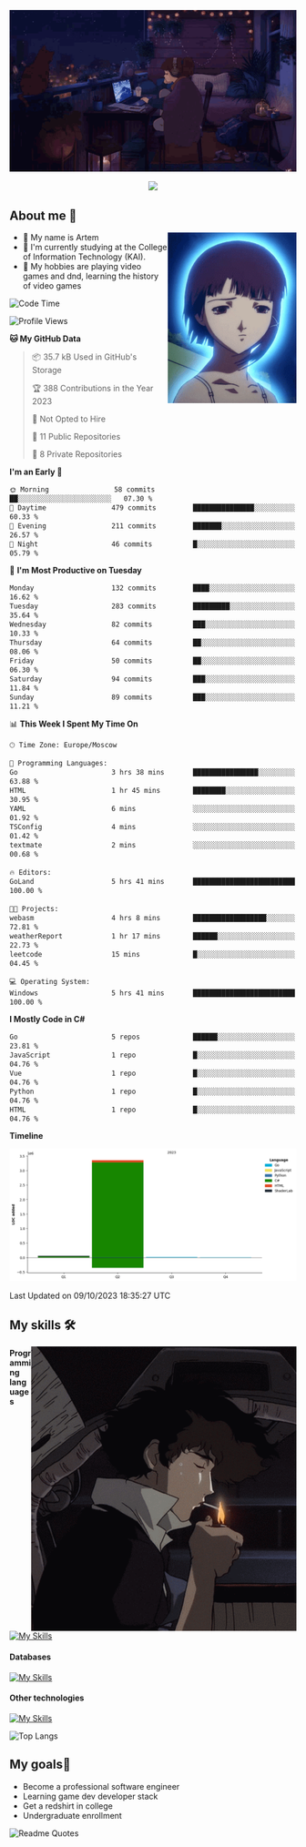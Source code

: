 <div align="center">
  <p>
    <img src="assets/lo-fi.gif">
  </p>
  <p>
    <img src="https://readme-typing-svg.herokuapp.com?color=%2336BCF7&lines=Welcome-to-my-profile&center=true&width=380&height=50&duration=4000&pause=1000">
  </p>
</div>

<div>
  <h2>About me 🚀</h2>
   <div align="center">
    <img src="assets/lain2.gif" align="right" height="300px">
  </div>
  <ul>
    <li>👨 My name is Artem</li>
    <li>🌱 I'm currently studying at the College of Information Technology (KAI).</li>
    <li>👾 My hobbies are playing video games and dnd, learning the history of video games </li>
  </ul>
</div>


<!--START_SECTION:waka-->
![Code Time](http://img.shields.io/badge/Code%20Time-15%20hrs%2049%20mins-blue)

![Profile Views](http://img.shields.io/badge/Profile%20Views-0-blue)

**🐱 My GitHub Data** 

> 📦 35.7 kB Used in GitHub's Storage 
 > 
> 🏆 388 Contributions in the Year 2023
 > 
> 🚫 Not Opted to Hire
 > 
> 📜 11 Public Repositories 
 > 
> 🔑 8 Private Repositories 
 > 
**I'm an Early 🐤** 

```text
🌞 Morning                58 commits          ██░░░░░░░░░░░░░░░░░░░░░░░   07.30 % 
🌆 Daytime                479 commits         ███████████████░░░░░░░░░░   60.33 % 
🌃 Evening                211 commits         ███████░░░░░░░░░░░░░░░░░░   26.57 % 
🌙 Night                  46 commits          █░░░░░░░░░░░░░░░░░░░░░░░░   05.79 % 
```
📅 **I'm Most Productive on Tuesday** 

```text
Monday                   132 commits         ████░░░░░░░░░░░░░░░░░░░░░   16.62 % 
Tuesday                  283 commits         █████████░░░░░░░░░░░░░░░░   35.64 % 
Wednesday                82 commits          ███░░░░░░░░░░░░░░░░░░░░░░   10.33 % 
Thursday                 64 commits          ██░░░░░░░░░░░░░░░░░░░░░░░   08.06 % 
Friday                   50 commits          ██░░░░░░░░░░░░░░░░░░░░░░░   06.30 % 
Saturday                 94 commits          ███░░░░░░░░░░░░░░░░░░░░░░   11.84 % 
Sunday                   89 commits          ███░░░░░░░░░░░░░░░░░░░░░░   11.21 % 
```


📊 **This Week I Spent My Time On** 

```text
🕑︎ Time Zone: Europe/Moscow

💬 Programming Languages: 
Go                       3 hrs 38 mins       ████████████████░░░░░░░░░   63.88 % 
HTML                     1 hr 45 mins        ████████░░░░░░░░░░░░░░░░░   30.95 % 
YAML                     6 mins              ░░░░░░░░░░░░░░░░░░░░░░░░░   01.92 % 
TSConfig                 4 mins              ░░░░░░░░░░░░░░░░░░░░░░░░░   01.42 % 
textmate                 2 mins              ░░░░░░░░░░░░░░░░░░░░░░░░░   00.68 % 

🔥 Editors: 
GoLand                   5 hrs 41 mins       █████████████████████████   100.00 % 

🐱‍💻 Projects: 
webasm                   4 hrs 8 mins        ██████████████████░░░░░░░   72.81 % 
weatherReport            1 hr 17 mins        ██████░░░░░░░░░░░░░░░░░░░   22.73 % 
leetcode                 15 mins             █░░░░░░░░░░░░░░░░░░░░░░░░   04.45 % 

💻 Operating System: 
Windows                  5 hrs 41 mins       █████████████████████████   100.00 % 
```

**I Mostly Code in C#** 

```text
Go                       5 repos             ██████░░░░░░░░░░░░░░░░░░░   23.81 % 
JavaScript               1 repo              █░░░░░░░░░░░░░░░░░░░░░░░░   04.76 % 
Vue                      1 repo              █░░░░░░░░░░░░░░░░░░░░░░░░   04.76 % 
Python                   1 repo              █░░░░░░░░░░░░░░░░░░░░░░░░   04.76 % 
HTML                     1 repo              █░░░░░░░░░░░░░░░░░░░░░░░░   04.76 % 
```



**Timeline**

![Lines of Code chart](https://raw.githubusercontent.com/nifle3/nifle3/main/assets/bar_graph.png)


 Last Updated on 09/10/2023 18:35:27 UTC
<!--END_SECTION:waka-->

## My skills 🛠️

<div align="center">
  <img src="assets/bebop_smoke.gif" align="right" height="500px">
</div>


#### Programming languages
[![My Skills](https://skillicons.dev/icons?i=go,cs,python)](https://skillicons.dev)
#### Databases
[![My Skills](https://skillicons.dev/icons?i=mysql,mongodb,postgres)](https://skillicons.dev)
#### Other technologies
[![My Skills](https://skillicons.dev/icons?i=unity,docker,git,wasm)](https://skillicons.dev)

![Top Langs](https://github-readme-stats.vercel.app/api/top-langs/?username=nifle3&layout=compact&theme=nord)


## My goals🚀
- Become a professional software engineer
- Learning game dev developer stack
- Get a redshirt in college
- Undergraduate enrollment

![Readme Quotes](https://quotes-github-readme.vercel.app/api?type=horizontal&theme=nord) 
